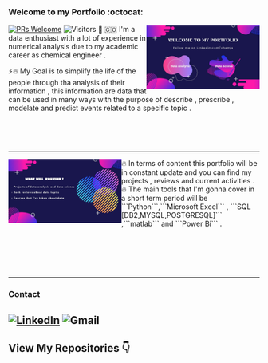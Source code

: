 ### Welcome to my Portfolio  :octocat:
[![PRs Welcome](https://img.shields.io/badge/PRs-welcome-971901.svg?style=flat&logo=github)](https://github.com/ABENGDATA)
<img alt="Visitors" src="https://komarev.com/ghpvc/?username=ABENGDATA&style=flat&labelColor=blue&logo=github&label=PROFILE+VIEWS&color=971901"/>
<img align="right" width="45%" src="welcome.jpg">
🏅 🇨🇴 I'm a data enthusiast with a lot of experience in numerical analysis due to my academic career as chemical engineer .

⚡🔥 My Goal is to simplify the life of the people  through tha analysis of their information , this information are 
 data that can be used in many ways with the purpose of describe , prescribe , modelate and predict events related to a specific topic .


<br />
<br />
<br />

---

<img align="left" width="45%" src="welcome2.jpg">
🔥 In terms of content this portfolio will be in constant update and you can find my projects , reviews and current activities .
🔥 The main tools that I'm gonna cover in a short term period will be ```Python```,```Microsoft Excel``` , ```SQL [DB2,MYSQL,POSTGRESQL]``` ,```matlab``` and ```Power Bi``` . 

<br />
<br />
<br />
<br />
<br />
<br />

---

### Contact 
[![LinkedIn](https://img.shields.io/badge/linkedin-%230077B5.svg?style=for-the-badge&logo=linkedin&logoColor=white)](https://www.linkedin.com/in/chemjs/)
![Gmail](https://img.shields.io/badge/juansw250@gmail.com-D14836?style=for-the-badge&logo=gmail&logoColor=white)
---

## View My Repositories 👇
